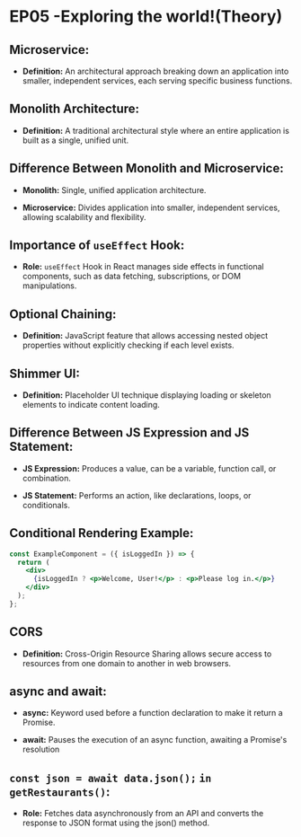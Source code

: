 # EP05 -Exploring the world!(Theory)


## Microservice:

- **Definition:** An architectural approach breaking down an application into smaller, independent services, each serving specific business functions.

## Monolith Architecture:

- **Definition:** A traditional architectural style where an entire application is built as a single, unified unit.

## Difference Between Monolith and Microservice:

- **Monolith:** Single, unified application architecture.
  
- **Microservice:** Divides application into smaller, independent services, allowing scalability and flexibility.

## Importance of `useEffect` Hook:

- **Role:** `useEffect` Hook in React manages side effects in functional components, such as data fetching, subscriptions, or DOM manipulations.

## Optional Chaining:

- **Definition:** JavaScript feature that allows accessing nested object properties without explicitly checking if each level exists.

## Shimmer UI:

- **Definition:** Placeholder UI technique displaying loading or skeleton elements to indicate content loading.

## Difference Between JS Expression and JS Statement:

- **JS Expression:** Produces a value, can be a variable, function call, or combination.
  
- **JS Statement:** Performs an action, like declarations, loops, or conditionals.

## Conditional Rendering Example:

```jsx
const ExampleComponent = ({ isLoggedIn }) => {
  return (
    <div>
      {isLoggedIn ? <p>Welcome, User!</p> : <p>Please log in.</p>}
    </div>
  );
};
```

## CORS
- **Definition:** Cross-Origin Resource Sharing allows secure access to resources from one domain to another in web browsers.


## async and await:
- **async:** Keyword used before a function declaration to make it return a Promise.

- **await:** Pauses the execution of an async function, awaiting a Promise's resolution

## `const json = await data.json();` `in getRestaurants()`:
- **Role:** Fetches data asynchronously from an API and converts the response to JSON format using the json() method.